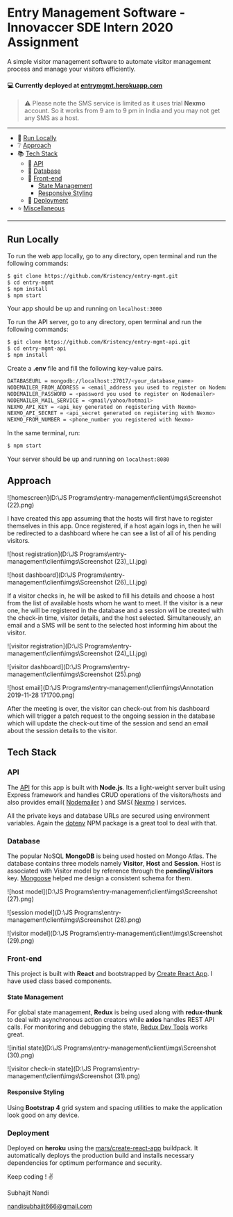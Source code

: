 # Entry Management Software - Innovaccer SDE Intern 2020 Assignment

A simple visitor management software to automate visitor management process and manage your visitors efficiently.

#### :computer: Currently deployed at [entrymgmt.herokuapp.com]( https://entrymgmt.herokuapp.com/ )

> :warning: Please note the SMS service is limited as it uses trial **Nexmo** account. So it works from 9 am to 9 pm in India and you may not get any SMS as a host.

---

* :monorail: [Run Locally](#user-content-run-locally)​
* :grey_question: [Approach](#user-content-approach)
* :books: [Tech Stack](#user-content-tech-stack)
  * :electric_plug: ​[API](#user-content-api)
  * :file_folder: [Database](#user-content-database)​
  * :nail_care: [Front-end](#user-content-front-end)​
    * [State Management](#user-content-state-management)
    * [Responsive Styling](#user-content-responsive-styling)
  * :rocket: ​[Deployment](#user-content-deployment)
* :star: [Miscellaneous](#user-content-miscellaneous)

---



## Run Locally

To run the web app locally, go to any directory, open terminal and run the following commands:

```bash
$ git clone https://github.com/Kristency/entry-mgmt.git
$ cd entry-mgmt
$ npm install
$ npm start
```

Your app should be up and running on `localhost:3000`

To run the API server,  go to any directory, open terminal and run the following commands:

```bash
$ git clone https://github.com/Kristency/entry-mgmt-api.git
$ cd entry-mgmt-api
$ npm install
```

Create a **.env** file and fill the following key-value pairs.

```bash
DATABASEURL = mongodb://localhost:27017/<your_database_name>
NODEMAILER_FROM_ADDRESS = <email_address you used to register on Nodemailer>
NODEMAILER_PASSWORD = <password you used to register on Nodemailer>
NODEMAILER_MAIL_SERVICE = <gmail/yahoo/hotmail>
NEXMO_API_KEY = <api_key generated on registering with Nexmo>
NEXMO_API_SECRET = <api_secret generated on registering with Nexmo>
NEXMO_FROM_NUMBER = <phone_number you registered with Nexmo>
```

In the same terminal, run:

```bash
$ npm start
```

Your server should be up and running on `localhost:8080`



## Approach

![homescreen](D:\JS Programs\entry-management\client\imgs\Screenshot (22).png)



I have created this app assuming that the hosts will first have to register themselves in this app. Once registered, if a host again logs in, then he will be redirected to a dashboard where he can see a list of all of his pending visitors.



![host registration](D:\JS Programs\entry-management\client\imgs\Screenshot (23)_LI.jpg)



![host dashboard](D:\JS Programs\entry-management\client\imgs\Screenshot (26)_LI.jpg)



If a visitor checks in, he will be asked to fill his details and choose a host from the list of available hosts whom he want to meet. If the visitor is a new one, he will be registered in the database and a session will be created with the check-in time, visitor details, and the host selected. Simultaneously, an email and a SMS will be sent to the selected host informing him about the visitor.



![visitor registration](D:\JS Programs\entry-management\client\imgs\Screenshot (24)_LI.jpg)



![visitor dashboard](D:\JS Programs\entry-management\client\imgs\Screenshot (25).png)



![host email](D:\JS Programs\entry-management\client\imgs\Annotation 2019-11-28 171700.png)



After the meeting is over, the visitor can check-out from his dashboard which will trigger a patch request to the ongoing session in the database which will update the check-out time of the session and send an email about the session details to the visitor.



## Tech Stack

### API

The [API]( https://github.com/Kristency/entry-mgmt-api ) for this app is built with **Node.js**. Its a light-weight server built using Express framework and handles CRUD operations of the visitors/hosts and also provides email( [Nodemailer]( https://nodemailer.com/about/ ) ) and SMS( [Nexmo]( https://developer.nexmo.com/messaging/sms/code-snippets/send-an-sms ) ) services.

All the private keys and database URLs are secured using environment variables. Again the [dotenv](https://www.npmjs.com/package/dotenv) NPM package is a great tool to deal with that.



### Database

The popular NoSQL **MongoDB** is being used hosted on Mongo Atlas. The database contains three models namely **Visitor**, **Host** and **Session**. Host is associated with Visitor model by reference through the **pendingVisitors** key. [Mongoose](https://mongoosejs.com/) helped me design a consistent schema for them.



![host model](D:\JS Programs\entry-management\client\imgs\Screenshot (27).png)



![session model](D:\JS Programs\entry-management\client\imgs\Screenshot (28).png)



![visitor model](D:\JS Programs\entry-management\client\imgs\Screenshot (29).png)



### Front-end

This project is built with **React** and bootstrapped by [Create React App](https://github.com/facebook/create-react-app). I have used class based components.

#### State Management

For global state management, **Redux** is being used along with **redux-thunk** to deal with asynchronous action creators while **axios** handles REST API calls. For monitoring and debugging the state, [Redux Dev Tools](https://github.com/zalmoxisus/redux-devtools-extension) works great.



![initial state](D:\JS Programs\entry-management\client\imgs\Screenshot (30).png)



![visitor check-in state](D:\JS Programs\entry-management\client\imgs\Screenshot (31).png)



#### Responsive Styling

Using **Bootstrap 4** grid system and spacing utilities to make the application look good on any device.



### Deployment

Deployed on **heroku** using the [mars/create-react-app](https://github.com/mars/create-react-app-buildpack) buildpack. It automatically deploys the production build and installs necessary dependencies for optimum performance and security.



Keep coding ! :v:

Subhajit Nandi

nandisubhajit666@gmail.com